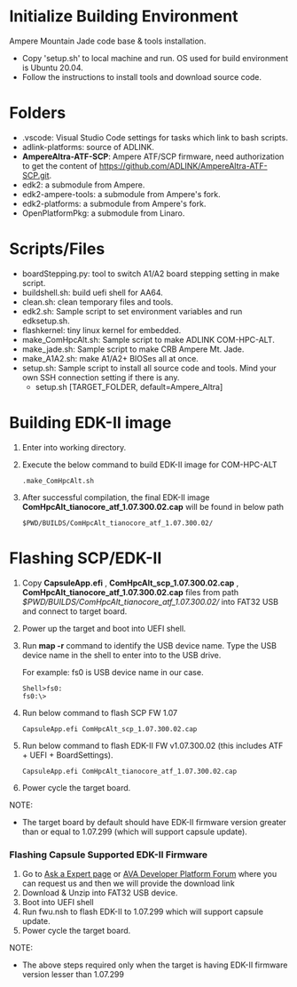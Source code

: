 # Initialize Building Environment

Ampere Mountain Jade code base & tools installation.
* Copy 'setup.sh' to local machine and run. OS used for build environment is Ubuntu 20.04. 
* Follow the instructions to install tools and download source code.

# Folders
* .vscode: Visual Studio Code settings for tasks which link to bash scripts.
* adlink-platforms: source of ADLINK.
* **AmpereAltra-ATF-SCP**: Ampere ATF/SCP firmware, need authorization to get the content of https://github.com/ADLINK/AmpereAltra-ATF-SCP.git.
* edk2: a submodule from Ampere.
* edk2-ampere-tools: a submodule from Ampere's fork.
* edk2-platforms: a submodule from Ampere's fork.
* OpenPlatformPkg: a submodule from Linaro.
  
# Scripts/Files
* boardStepping.py: tool to switch A1/A2 board stepping setting in make script.
* buildshell.sh: build uefi shell for AA64.
* clean.sh: clean temporary files and tools.
* edk2.sh: Sample script to set environment variables and run edksetup.sh.
* flashkernel: tiny linux kernel for embedded.
* make_ComHpcAlt.sh: Sample script to make ADLINK COM-HPC-ALT.
* make_jade.sh: Sample script to make CRB Ampere Mt. Jade.
* make_A1A2.sh: make A1/A2+ BIOSes all at once.
* setup.sh: Sample script to install all source code and tools. Mind your own SSH connection setting if there is any.
    * setup.sh [TARGET_FOLDER, default=Ampere_Altra]

# Building EDK-II image

1. Enter into working directory.

2. Execute the below command to build EDK-II image for COM-HPC-ALT

   ```
   .make_ComHpcAlt.sh
   ```

3. After successful compilation, the final EDK-II image **ComHpcAlt_tianocore_atf_1.07.300.02.cap** will be found in below path

   ```
   $PWD/BUILDS/ComHpcAlt_tianocore_atf_1.07.300.02/
   ```

# Flashing SCP/EDK-II

1. Copy **CapsuleApp.efi** , **ComHpcAlt_scp_1.07.300.02.cap** , **ComHpcAlt_tianocore_atf_1.07.300.02.cap** files from path *$PWD/BUILDS/ComHpcAlt_tianocore_atf_1.07.300.02/* into FAT32 USB and connect to target board.

2. Power up the target and boot into UEFI shell. 

3. Run **map -r** command to identify the USB device name. Type the USB device name in the shell to enter into to the USB drive.

   For example: fs0 is USB device name in our case.

   ```
   Shell>fs0:
   fs0:\>
   ```

4. Run below command to flash SCP FW 1.07

   ```
   CapsuleApp.efi ComHpcAlt_scp_1.07.300.02.cap
   ```

5. Run below command to flash EDK-II FW v1.07.300.02 (this includes ATF + UEFI + BoardSettings).

   ```
   CapsuleApp.efi ComHpcAlt_tianocore_atf_1.07.300.02.cap
   ```

6. Power cycle the target board.

NOTE:

- The target board by default should have EDK-II firmware version greater than or equal to 1.07.299 (which will support capsule update). 

### Flashing Capsule Supported EDK-II Firmware

1. Go to [Ask a Expert page](https://www.adlinktech.com/en/Askanexpert) or [AVA Developer Platform Forum](https://www.ipi.wiki/community/forum/ava-developer-platform) where you can request us and then we will provide the download link
2. Download & Unzip into FAT32 USB device.
3. Boot into UEFI shell
4. Run fwu.nsh to flash EDK-II to 1.07.299 which will support capsule update.
5. Power cycle the target board.

NOTE: 

- The above steps required only when the target is having EDK-II firmware version lesser than 1.07.299
